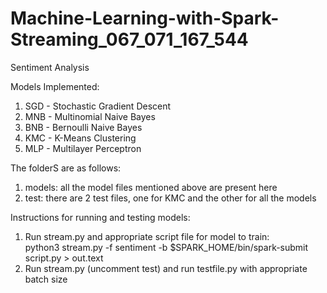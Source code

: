 # Machine-Learning-with-Spark-Streaming_067_071_167_544
Sentiment Analysis

Models Implemented:
1. SGD - Stochastic Gradient Descent 
2. MNB - Multinomial Naive Bayes 
3. BNB - Bernoulli Naive Bayes
4. KMC - K-Means Clustering 
5. MLP - Multilayer Perceptron

The folderS are as follows:
1. models: all the model files mentioned above are present here
2. test: there are 2 test files, one for KMC and the other for all the models

Instructions for running and testing models:

1. Run stream.py and appropriate script file for model to train:
   <br>
   python3 stream.py -f sentiment -b <batchsize>
   $SPARK_HOME/bin/spark-submit script.py > out.text 
   <br>
2. Run stream.py (uncomment test) and run testfile.py with appropriate batch size

  
